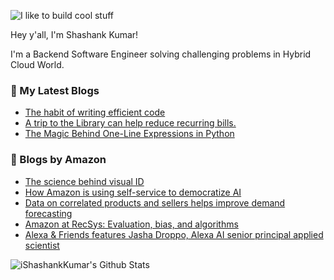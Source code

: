 ![I like to build cool stuff](https://res.cloudinary.com/dt8g3rhcy/image/upload/v1595929574/i_like_to_build_cool_shit._1_nzbwjh.png)

Hey y'all, I'm Shashank Kumar! 

I'm a Backend Software Engineer solving challenging problems in Hybrid Cloud World.

### 📕 My Latest Blogs
<!-- BLOG-POST-LIST:START -->
- [The habit of writing efficient code](https://medium.com/@ishashankkumar/the-habit-of-writing-efficient-code-153b05f04269?source=rss-d24dda280d5f------2)
- [A trip to the Library can help reduce recurring bills.](https://medium.com/swlh/a-trip-to-the-library-can-help-reduce-recurring-bills-23bca495cdf5?source=rss-d24dda280d5f------2)
- [The Magic Behind One-Line Expressions in Python](https://medium.com/swlh/the-magic-behind-one-line-expressions-in-python-816c10180c5c?source=rss-d24dda280d5f------2)
<!-- BLOG-POST-LIST:END -->

### 📕 Blogs by Amazon
<!-- AMAZON-BLOG-POST-LIST:START -->
- [The science behind visual ID](https://www.amazon.science/blog/the-science-behind-visual-id)
- [How Amazon is using self-service to democratize AI](https://www.amazon.science/blog/how-amazon-is-using-self-service-to-democratize-ai)
- [Data on correlated products and sellers helps improve demand forecasting](https://www.amazon.science/blog/data-on-correlated-products-and-sellers-helps-improve-demand-forecasting)
- [Amazon at RecSys: Evaluation, bias, and algorithms](https://www.amazon.science/blog/amazon-at-recsys-evaluation-bias-and-algorithms)
- [Alexa & Friends features Jasha Droppo, Alexa AI senior principal applied scientist](https://www.amazon.science/videos-webinars/alexa-friends-features-jasha-droppo-senior-principal-applied-scientist-alexa-ai)
<!-- AMAZON-BLOG-POST-LIST:END -->



<img align="center" alt="iShashankKumar's Github Stats" src="https://github-readme-stats.vercel.app/api?username=ishashankkumar&show_icons=true&hide_border=true" />
